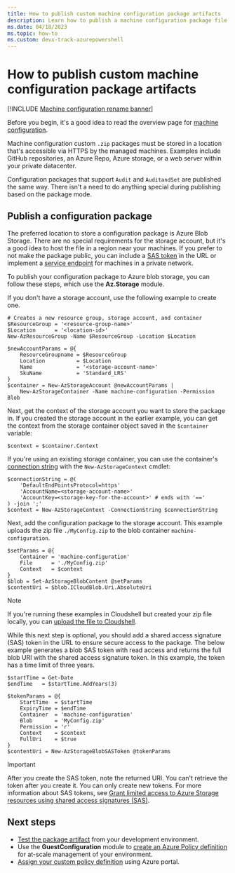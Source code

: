 ```yaml
---
title: How to publish custom machine configuration package artifacts
description: Learn how to publish a machine configuration package file to Azure blob storage and get a SAS token for secure access.
ms.date: 04/18/2023
ms.topic: how-to
ms.custom: devx-track-azurepowershell
---
```

# How to publish custom machine configuration package artifacts

[!INCLUDE [Machine configuration rename banner](../includes/banner.md)]

Before you begin, it's a good idea to read the overview page for [machine configuration][01].

Machine configuration custom `.zip` packages must be stored in a location that's accessible via
HTTPS by the managed machines. Examples include GitHub repositories, an Azure Repo, Azure storage,
or a web server within your private datacenter.

Configuration packages that support `Audit` and `AuditandSet` are published the same way. There
isn't a need to do anything special during publishing based on the package mode.

## Publish a configuration package

The preferred location to store a configuration package is Azure Blob Storage. There are no special
requirements for the storage account, but it's a good idea to host the file in a region near your
machines. If you prefer to not make the package public, you can include a [SAS token][02] in the
URL or implement a [service endpoint][03] for machines in a private network.

To publish your configuration package to Azure blob storage, you can follow these steps, which use
the **Az.Storage** module.

If you don't have a storage account, use the following example to create one.

```azurepowershell-interactive
# Creates a new resource group, storage account, and container
$ResourceGroup = '<resource-group-name>'
$Location      = '<location-id>'
New-AzResourceGroup -Name $ResourceGroup -Location $Location

$newAccountParams = @{
    ResourceGroupname = $ResourceGroup
    Location          = $Location
    Name              = '<storage-account-name>'
    SkuName           = 'Standard_LRS'
}
$container = New-AzStorageAccount @newAccountParams |
    New-AzStorageContainer -Name machine-configuration -Permission Blob
```

Next, get the context of the storage account you want to store the package in. If you created
the storage account in the earlier example, you can get the context from the storage container
object saved in the `$container` variable:

```azurepowershell-interactive
$context = $container.Context
```

If you're using an existing storage container, you can use the container's [connection string][04]
with the `New-AzStorageContext` cmdlet:

```azurepowershell-interactive
$connectionString = @(
    'DefaultEndPointsProtocol=https'
    'AccountName=<storage-account-name>'
    'AccountKey=<storage-key-for-the-account>' # ends with '=='
) -join ';'
$context = New-AzStorageContext -ConnectionString $connectionString
```

Next, add the configuration package to the storage account. This example uploads the zip file
`./MyConfig.zip` to the blob container `machine-configuration`.

```azurepowershell-interactive
$setParams = @{
    Container = 'machine-configuration'
    File      = './MyConfig.zip'
    Context   = $context
}
$blob = Set-AzStorageBlobContent @setParams
$contentUri = $blob.ICloudBlob.Uri.AbsoluteUri
```

> [!NOTE]
> If you're running these examples in Cloudshell but created your zip file locally, you can
> [upload the file to Cloudshell][05].

While this next step is optional, you should add a shared access signature (SAS) token in the URL
to ensure secure access to the package. The below example generates a blob SAS token with read
access and returns the full blob URI with the shared access signature token. In this example, the
token has a time limit of three years.

```azurepowershell-interactive
$startTime = Get-Date
$endTime   = $startTime.AddYears(3)

$tokenParams = @{
    StartTime  = $startTime
    ExpiryTime = $endTime
    Container  = 'machine-configuration'
    Blob       = 'MyConfig.zip'
    Permission = 'r'
    Context    = $context
    FullUri    = $true
}
$contentUri = New-AzStorageBlobSASToken @tokenParams
```

> [!IMPORTANT]
> After you create the SAS token, note the returned URI. You can't retrieve the token after you
> create it. You can only create new tokens. For more information about SAS tokens, see
> [Grant limited access to Azure Storage resources using shared access signatures (SAS)][06].

## Next steps

- [Test the package artifact][07] from your development environment.
- Use the **GuestConfiguration** module to [create an Azure Policy definition][08] for at-scale
  management of your environment.
- [Assign your custom policy definition][09] using Azure portal.

<!-- Reference link definitions -->
[01]: ./overview.md
[02]: ../../storage/common/storage-sas-overview.md
[03]: ../../storage/common/storage-network-security.md#grant-access-from-a-virtual-network
[04]: ../../storage/common/storage-configure-connection-string.md#configure-a-connection-string-for-an-azure-storage-account
[05]: /azure/cloud-shell/using-the-shell-window#upload-and-download-files
[06]: ../../storage/common/storage-sas-overview.md
[07]: ./how-to-test-package.md
[08]: ./how-to-create-policy-definition.md
[09]: ../policy/assign-policy-portal.md
